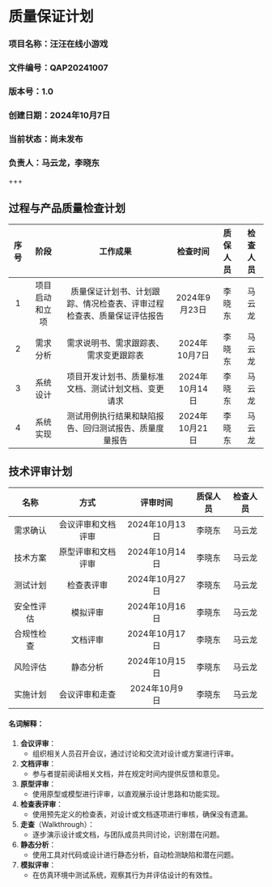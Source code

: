 # 质量保证计划

### 项目名称：汪汪在线小游戏

### 文件编号：QAP20241007

### 版本号：1.0

### 创建日期：2024年10月7日

### 当前状态：尚未发布

### 负责人：马云龙，李晓东

+++

## 过程与产品质量检查计划

| 序号 |      阶段      |                           工作成果                           |    检查时间    | 质保人员 | 检查人员 |
| :--: | :------------: | :----------------------------------------------------------: | :------------: | :------: | :------: |
|  1   | 项目启动和立项 | 质量保证计划书、计划跟踪、情况检查表、评审过程检查表、质量保证评估报告 | 2024年9月23日  |  李晓东  |  马云龙  |
|  2   |    需求分析    |            需求说明书、需求跟踪表、需求变更跟踪表            | 2024年10月7日  |  李晓东  |  马云龙  |
|  3   |    系统设计    |     项目开发计划书、质量标准文档、测试计划文档、变更请求     | 2024年10月14日 |  李晓东  |  马云龙  |
|  4   |    系统实现    |    测试用例执行结果和缺陷报告、回归测试报告、质量度量报告    | 2024年10月21日 |  李晓东  |  马云龙  |



## 技术评审计划

|    名称    |        方式        |    评审时间    | 质保人员 | 检查人员 |
| :--------: | :----------------: | :------------: | :------: | :------: |
|  需求确认  | 会议评审和文档评审 | 2024年10月13日 |  李晓东  |  马云龙  |
|  技术方案  | 原型评审和文档评审 | 2024年10月14日 |  李晓东  |  马云龙  |
|  测试计划  |     检查表评审     | 2024年10月27日 |  李晓东  |  马云龙  |
| 安全性评估 |      模拟评审      | 2024年10月16日 |  李晓东  |  马云龙  |
| 合规性检查 |      文档评审      | 2024年10月17日 |  李晓东  |  马云龙  |
|  风险评估  |      静态分析      | 2024年10月15日 |  李晓东  |  马云龙  |
|  实施计划  |   会议评审和走查   | 2024年10月9日  |  李晓东  |  马云龙  |

#### 名词解释：

1. **会议评审**：
    - 组织相关人员召开会议，通过讨论和交流对设计或方案进行评审。
2. **文档评审**：
    - 参与者提前阅读相关文档，并在规定时间内提供反馈和意见。
3. **原型评审**：
    - 使用原型或模型进行评审，以直观展示设计思路和功能实现。
5. **检查表评审**：
    - 使用预先定义的检查表，对设计或文档逐项进行审核，确保没有遗漏。
6. **走查**（Walkthrough）：
    - 逐步演示设计或文档，与团队成员共同讨论，识别潜在问题。
7. **静态分析**：
    - 使用工具对代码或设计进行静态分析，自动检测缺陷和潜在问题。
8. **模拟评审**：
    - 在仿真环境中测试系统，观察其行为并评估设计的有效性。
